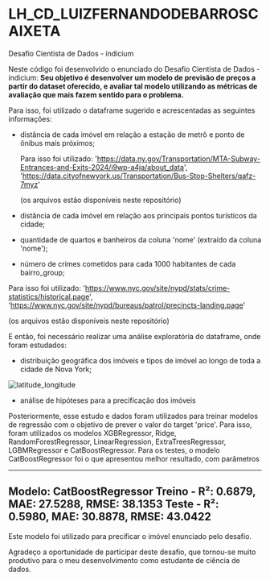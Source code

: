# LH_CD_LUIZFERNANDODEBARROSCAIXETA
Desafio Cientista de Dados - indicium 

Neste código foi desenvolvido o enunciado do Desafio Cientista de Dados - indicium: **Seu objetivo é desenvolver um modelo de previsão de preços a partir do dataset oferecido, e avaliar tal modelo utilizando as métricas de avaliação que mais fazem sentido para o problema.**

Para isso, foi utilizado o dataframe sugerido e acrescentadas as seguintes informações:

- distância de cada imóvel em relação a estação de metrô e ponto de ônibus mais próximos;

  Para isso foi utilizado: 'https://data.ny.gov/Transportation/MTA-Subway-Entrances-and-Exits-2024/i9wp-a4ja/about_data',
                            'https://data.cityofnewyork.us/Transportation/Bus-Stop-Shelters/qafz-7myz'

  (os arquivos estão disponíveis neste repositório)

- distância de cada imóvel em relação aos principais pontos turísticos da cidade;

- quantidade de quartos e banheiros da coluna 'nome' (extraído da coluna 'nome');

- número de crimes cometidos para cada 1000 habitantes de cada bairro_group;

Para isso foi utilizado: 'https://www.nyc.gov/site/nypd/stats/crime-statistics/historical.page',
                          'https://www.nyc.gov/site/nypd/bureaus/patrol/precincts-landing.page'
                          
(os arquivos estão disponíveis neste repositório)

E então, foi necessário realizar uma análise exploratória do dataframe, onde foram estudados:

- distribuição geográfica dos imóveis e tipos de imóvel ao longo de toda a cidade de Nova York;

![latitude_longitude](https://github.com/user-attachments/assets/1b3cf852-8db4-47f8-86d4-3407a0c4075f)

- análise de hipóteses para a precificação dos imóveis

Posteriormente, esse estudo e dados foram utilizados para treinar modelos de regressão com o objetivo de prever o valor do target 'price'. Para isso, foram utilizados os modelos XGBRegressor, Ridge, RandomForestRegressor, LinearRegression, ExtraTreesRegressor, LGBMRegressor e CatBoostRegressor. Para os testes, o modelo CatBoostRegressor foi o que apresentou melhor resultado, com parâmetros

--------------------------------------------------
Modelo: CatBoostRegressor
  Treino - R²: 0.6879, MAE: 27.5288, RMSE: 38.1353
  Teste  - R²: 0.5980, MAE: 30.8878, RMSE: 43.0422
--------------------------------------------------

Este modelo foi utilizado para precificar o imóvel enunciado pelo desafio.

Agradeço a oportunidade de participar deste desafio, que tornou-se muito produtivo para o meu desenvolvimento como estudante de ciência de dados.
